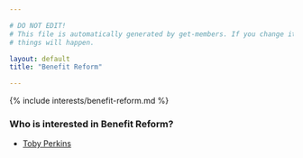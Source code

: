 ```yaml
---

# DO NOT EDIT!
# This file is automatically generated by get-members. If you change it, bad
# things will happen.

layout: default
title: "Benefit Reform"

---
```


{% include interests/benefit-reform.md %}

### Who is interested in Benefit Reform?


* [Toby Perkins](members/toby-perkins.html)
